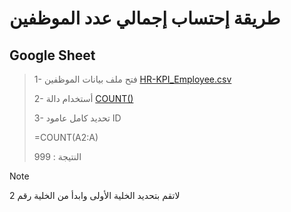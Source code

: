 # طريقة إحتساب إجمالي عدد الموظفين




## Google Sheet
>
> 1- فتح ملف بيانات الموظفين [HR-KPI_Employee.csv](data/HR-KPI_Employee.csv)
>
> 2- أستخدام دالة [COUNT()](https://support.google.com/docs/answer/3093620?hl=en) 
>
> 3- تحديد كامل عامود ID 
>
> =COUNT(A2:A)
>
> النتيجة : 999
> 
> 

> [!NOTE]
> لاتقم بتحديد الخلية الأولى وابدأ من الخلية رقم 2
